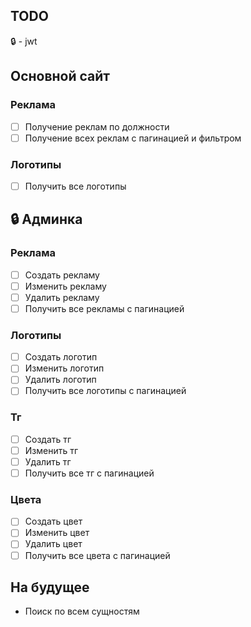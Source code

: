 ## TODO

🔒 - jwt

## Основной сайт

### **Реклама**
- [ ] Получение реклам по должности
- [ ] Получение всех реклам с пагинацией и фильтром

### **Логотипы**
- [ ] Получить все логотипы

## 🔒 Админка
### **Реклама**
- [ ] Создать рекламу
- [ ] Изменить рекламу
- [ ] Удалить рекламу
- [ ] Получить все рекламы с пагинацией

### **Логотипы**
- [ ] Создать логотип
- [ ] Изменить логотип
- [ ] Удалить логотип
- [ ] Получить все логотипы с пагинацией

### **Тг**
- [ ] Создать тг
- [ ] Изменить тг
- [ ] Удалить тг
- [ ] Получить все тг с пагинацией

### **Цвета**
- [ ] Создать цвет
- [ ] Изменить цвет
- [ ] Удалить цвет
- [ ] Получить все цвета с пагинацией

## На будущее
- Поиск по всем сущностям